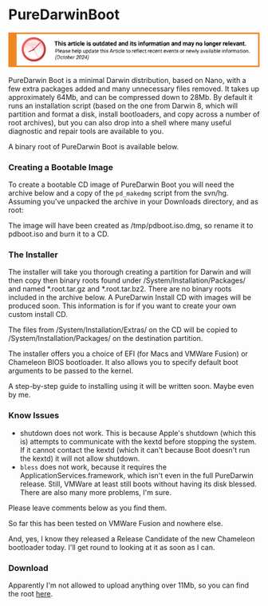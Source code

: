 PureDarwinBoot
==============

![This article is outdated and its information and may no longer relevant.](/img/notice/article-oudated-oct2024.svg)


PureDarwin Boot is a minimal Darwin distribution, based on Nano, with a few extra packages added and many unnecessary files removed. It takes up approximately 64Mb, and can be compressed down to 28Mb. By default it runs an installation script (based on the one from Darwin 8, which will partition and format a disk, install bootloaders, and copy across a number of root archives), but you can also drop into a shell where many useful diagnostic and repair tools are available to you.

A binary root of PureDarwin Boot is available below.

### Creating a Bootable Image
To create a bootable CD image of PureDarwin Boot you will need the archive below and a copy of the `pd_makedmg` script from the svn/hg. Assuming you've unpacked the archive in your Downloads directory, and as root:



The image will have been created as /tmp/pdboot.iso.dmg, so rename it to pdboot.iso and burn it to a CD.

### The Installer
The installer will take you thorough creating a partition for Darwin and will then copy then binary roots found under /System/Installation/Packages/ and named *.root.tar.gz and *.root.tar.bz2. There are no binary roots included in the archive below. A PureDarwin Install CD with images will be produced soon. This information is for if you want to create your own custom install CD.

The files from /System/Installation/Extras/ on the CD will be copied to /System/Installation/Packages/ on the destination partition.

The installer offers you a choice of EFI (for Macs and VMWare Fusion) or Chameleon BIOS bootloader. It also allows you to specify default boot arguments to be passed to the kernel.

A step-by-step guide to installing using it will be written soon. Maybe even by me.

### Know Issues
-   shutdown does not work. This is because Apple's shutdown (which this is) attempts to communicate with the kextd before stopping the system. If it cannot contact the kextd (which it can't because Boot doesn't run the kextd) it will not allow shutdown.
-   `bless` does not work, because it requires the ApplicationServices.framework, which isn't even in the full PureDarwin release. Still, VMWare at least still boots without having its disk blessed.
There are also many more problems, I'm sure.

Please leave comments below as you find them.

So far this has been tested on VMWare Fusion and nowhere else.

And, yes, I know they released a Release Candidate of the new Chameleon bootloader today. I'll get round to looking at it as soon as I can.

### Download
Apparently I'm not allowed to upload anything over 11Mb, so you can find the root [here](http://www.hereapi.com/PureDarwinBoot.root.tar.gz).

